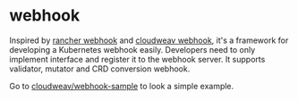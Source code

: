# webhook

Inspired by [rancher webhook](https://github.com/rancher/webhook) and [cloudweav webhook](https://github.com/cloudweav/cloudweav/tree/master/pkg/webhook), it's a framework for developing a Kubernetes webhook easily.
Developers need to only implement interface and register it to the webhook server. It supports validator, mutator and CRD conversion webhook.

Go to [cloudweav/webhook-sample](https://github.com/cloudweav/webhook-sample) to look a simple example.
